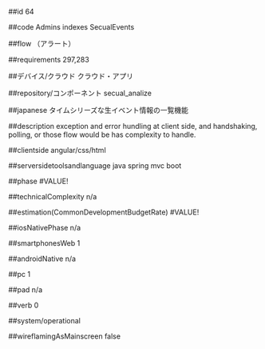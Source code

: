 ##id
64

##code
Admins indexes SecualEvents

##flow
（アラート）

##requirements
297,283

##デバイス/クラウド
クラウド・アプリ

##repository/コンポーネント
secual_analize

##japanese
タイムシリーズな生イベント情報の一覧機能

##description
exception and error hundling at client side, and handshaking, polling, or those flow would be has complexity to handle.

##clientside
angular/css/html

##serversidetoolsandlanguage
java spring mvc boot

##phase
#VALUE!

##technicalComplexity
n/a

##estimation(CommonDevelopmentBudgetRate)
#VALUE!

##iosNativePhase
n/a

##smartphonesWeb
1

##androidNative
n/a

##pc
1

##pad
n/a

##verb
0

##system/operational


##wireflamingAsMainscreen
false